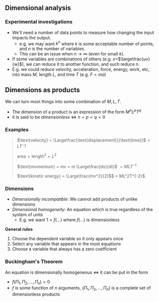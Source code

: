 Dimensional analysis
---

### Experimental investigations

* We'll need a number of data points to measure how changing the input impacts the output.
  * e.g. we may want $k^n$ where $k$ is some acceptable number of points, and $n$ is the number of variables.
  * This can be an issue when $n \rightarrow \infty$ (even for small $k$).
* If some variables are combinations of others (e.g. $x=$$\large\frac{uv}{w}$), we can reduce it to another function, and such reduce $n$.
* E.g. we could reduce velocity, acceleration, force, energy, work, etc, into mass $M$, length $L$, and time $T$ (e.g. $F=ma$)



## Dimensions as products

We can turn most things into some combination of $M, L, T$.

* The dimension of a product is an expression of the form $M^n L^p T^q$
* it is said to be *dimensionless* $\iff$ $n=p=q=0$



### Examples

> $\text{velocity} = \Large\frac{\text{displacement}}{\text{time}}$$=LT^-1$
>
> $\text{area} = \text{length}^2 = L^2$
>
> $\text{momentum} = mv = m \Large\frac{ds}{dt}$ $=MLT^{-1}$
>
> $\text{kinetic energy} = \Large\frac{mv^2}{2}$$ = ML^2T^{-2}$



### Dimensions

* *Dimensionally incompatible*: We cannot add products of unlike dimensions
* *Dimensional homogeneity*:  An equation which is true regardless of the system of units
  * E.g. we want $1=f(...)$ where $f(...)$ is dimensionless



**General rules**

1. Choose the dependent variable so it only appears once
2. Select any variable that appears in the most equations
3. Choose a variable that always has a zero coefficient



### Buckingham's Theorem

An equation is dimensionally homogeneous $\iff$ it can be put in the form

* $f(\Pi_1, \Pi_2, ..., \Pi_n)=0$
* $f$ is some function of $n$ arguments, $\{\Pi_1, \Pi_2, ..., \Pi_n\}$ is a complete set of dimensionless products
